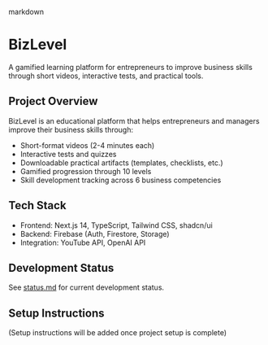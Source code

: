 markdown
# BizLevel

A gamified learning platform for entrepreneurs to improve business skills through short videos, interactive tests, and practical tools.

## Project Overview

BizLevel is an educational platform that helps entrepreneurs and managers improve their business skills through:
- Short-format videos (2-4 minutes each)
- Interactive tests and quizzes
- Downloadable practical artifacts (templates, checklists, etc.)
- Gamified progression through 10 levels
- Skill development tracking across 6 business competencies

## Tech Stack

- Frontend: Next.js 14, TypeScript, Tailwind CSS, shadcn/ui
- Backend: Firebase (Auth, Firestore, Storage)
- Integration: YouTube API, OpenAI API

## Development Status

See [status.md](./status.md) for current development status.

## Setup Instructions

(Setup instructions will be added once project setup is complete)